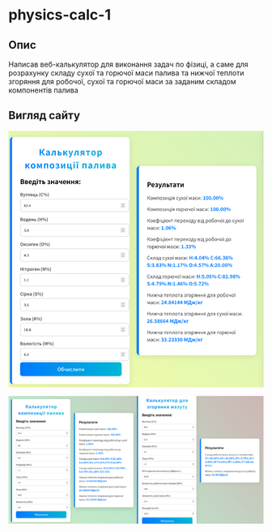 # physics-calc-1

## Опис

Написав веб-калькулятор для виконання задач по фізиці, а саме для розрахунку складу сухої та горючої маси палива та нижчої теплоти згоряння для робочої, сухої та горючої маси за заданим складом компонентів палива

## Вигляд сайту

![Snapshot](./images/snapshot.png)

![Entirety](./images/entirety.png)
